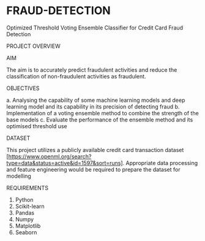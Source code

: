 # FRAUD-DETECTION

Optimized Threshold Voting Ensemble Classifier for Credit Card Fraud Detection



PROJECT OVERVIEW

AIM


The aim is to accurately predict fraudulent activities and reduce the classification of non-fraudulent activities as fraudulent.







OBJECTIVES


a.	Analysing the capability of some machine learning models and deep learning model and its capability in its precision of detecting fraud
b.	Implementation of a voting ensemble method to combine the strength of the base models
c.	Evaluate the performance of the ensemble method and its optimised threshold use




DATASET


This project utilizes a publicly available credit card transaction dataset [https://www.openml.org/search?type=data&status=active&id=1597&sort=runs]. Appropriate data  processing and feature engineering would be required to prepare the dataset for modelling



REQUIREMENTS


1. Python
2. Scikit-learn
3. Pandas
4. Numpy
5. Matplotlib
6. Seaborn
